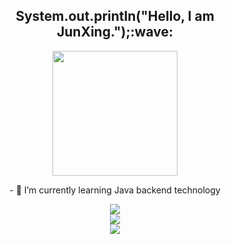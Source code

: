 <div align="center">
  <h2>System.out.println("Hello, I am JunXing.");:wave:</h2>
</div>

<div align="center">
  <img src="https://gd-hbimg.huaban.com/a021e6ef0f487652a662f8d52d0ab30e5f8c1be53693-KmBAvV_fw1200webp" width="200" height="200">
</div>

<div align="center">
  <p>- 🌱 I’m currently learning Java backend technology</p>
</div>

<div align="center"> 
  <img src="https://github-readme-stats.vercel.app/api/top-langs/?username=JunXing-Tech&hide_title=true&hide_border=true&layout=compact&langs_count=6&text_color=000&icon_color=fff&bg_color=0,52fa5a,4dfcff,c64dff&theme=graywhite" /> 
</div>

<div align="center"> 
  <img src="https://github-profile-trophy.vercel.app/?username=JunXing-Tech" /> 
</div>

<div align="center"> 
  <img src="https://activity-graph.herokuapp.com/graph?username=JunXing-Tech&theme=xcode" /> 
</div>

<!--
**JunXing-Tech/JunXing-Tech** is a ✨ _special_ ✨ repository because its `README.md` (this file) appears on your GitHub profile.

Here are some ideas to get you started:

- 🔭 I’m currently working on ...
- 🌱 I’m currently learning ...
- 👯 I’m looking to collaborate on ...
- 🤔 I’m looking for help with ...
- 💬 Ask me about ...
- 📫 How to reach me: ...
- 😄 Pronouns: ...
- ⚡ Fun fact: ...
-->
